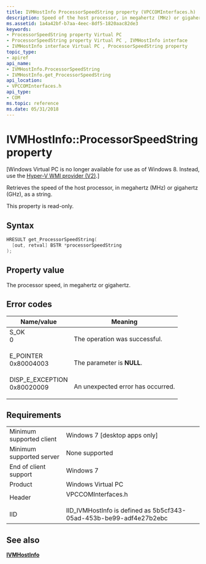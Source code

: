 ```yaml
---
title: IVMHostInfo ProcessorSpeedString property (VPCCOMInterfaces.h)
description: Speed of the host processor, in megahertz (MHz) or gigahertz (GHz), as a string.
ms.assetid: 1a4a42bf-b7aa-4eec-8df5-1820aac82de3
keywords:
- ProcessorSpeedString property Virtual PC
- ProcessorSpeedString property Virtual PC , IVMHostInfo interface
- IVMHostInfo interface Virtual PC , ProcessorSpeedString property
topic_type:
- apiref
api_name:
- IVMHostInfo.ProcessorSpeedString
- IVMHostInfo.get_ProcessorSpeedString
api_location:
- VPCCOMInterfaces.h
api_type:
- COM
ms.topic: reference
ms.date: 05/31/2018
---
```


# IVMHostInfo::ProcessorSpeedString property

\[Windows Virtual PC is no longer available for use as of Windows 8. Instead, use the [Hyper-V WMI provider (V2)](/windows/desktop/HyperV_v2/windows-virtualization-portal).\]

Retrieves the speed of the host processor, in megahertz (MHz) or gigahertz (GHz), as a string.

This property is read-only.

## Syntax


```C++
HRESULT get_ProcessorSpeedString(
  [out, retval] BSTR *processorSpeedString
);
```



## Property value

The processor speed, in megahertz or gigahertz.

## Error codes



| Name/value                                                                                                                                                    | Meaning                                      |
|---------------------------------------------------------------------------------------------------------------------------------------------------------------|----------------------------------------------|
| <dl> <dt>S\_OK</dt> <dt>0</dt> </dl>                       | The operation was successful.<br/>     |
| <dl> <dt>E\_POINTER</dt> <dt>0x80004003</dt> </dl>         | The parameter is **NULL**.<br/>        |
| <dl> <dt>DISP\_E\_EXCEPTION</dt> <dt>0x80020009</dt> </dl> | An unexpected error has occurred.<br/> |



## Requirements



|                                     |                                                                                               |
|-------------------------------------|-----------------------------------------------------------------------------------------------|
| Minimum supported client<br/> | Windows 7 \[desktop apps only\]<br/>                                                    |
| Minimum supported server<br/> | None supported<br/>                                                                     |
| End of client support<br/>    | Windows 7<br/>                                                                          |
| Product<br/>                  | Windows Virtual PC<br/>                                                                 |
| Header<br/>                   | <dl> <dt>VPCCOMInterfaces.h</dt> </dl> |
| IID<br/>                      | IID\_IVMHostInfo is defined as 5b5cf343-05ad-453b-be99-adf4e27b2ebc<br/>                |



## See also

<dl> <dt>

[**IVMHostInfo**](ivmhostinfo.md)
</dt> </dl>

 

